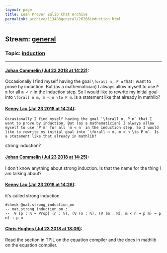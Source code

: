 ```yaml
---
layout: page
title: Lean Prover Zulip Chat Archive 
permalink: archive/113488general/26286induction.html
---
```


## Stream: [general](index.html)
### Topic: [induction](26286induction.html)

---

#### [Johan Commelin (Jul 23 2018 at 14:22)](https://leanprover.zulipchat.com/#narrow/stream/113488-general/topic/induction/near/130145340):
Occasionally I find myself having the goal `\forall n, P n` that I want to prove by induction. But (as a mathematician) I always allow myself to use `P m` for all `m < n` in the induction step. So I would like to rewrite my initial goal into `\forall n m, m < n \to P m`. Is a statement like that already in mathlib?

#### [Kenny Lau (Jul 23 2018 at 14:24)](https://leanprover.zulipchat.com/#narrow/stream/113488-general/topic/induction/near/130145429):
```quote
Occasionally I find myself having the goal `\forall n, P n` that I want to prove by induction. But (as a mathematician) I always allow myself to use `P m` for all `m < n` in the induction step. So I would like to rewrite my initial goal into `\forall n m, m < n \to P m`. Is a statement like that already in mathlib?
```
strong induction?

#### [Johan Commelin (Jul 23 2018 at 14:25)](https://leanprover.zulipchat.com/#narrow/stream/113488-general/topic/induction/near/130145449):
I don't know anything about strong induction. Is that the name for the thing I am talking about?

#### [Kenny Lau (Jul 23 2018 at 14:26)](https://leanprover.zulipchat.com/#narrow/stream/113488-general/topic/induction/near/130145519):
it's called strong induction.
```lean
#check @nat.strong_induction_on
-- nat.strong_induction_on :
--  ∀ {p : ℕ → Prop} (n : ℕ), (∀ (n : ℕ), (∀ (m : ℕ), m < n → p m) → p n) → p n
```

#### [Chris Hughes (Jul 23 2018 at 18:06)](https://leanprover.zulipchat.com/#narrow/stream/113488-general/topic/induction/near/130157350):
Read the section in TPIL on the equation compiler and the docs in mathlib on the equation compiler.

